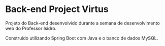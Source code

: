 # Back-end Project Virtus
Projeto do Back-end desenvolvido durante a semana de desenvolvimento web do Professor Isidro.

Construído utilizando Spring Boot com Java e o banco de dados MySQL.
